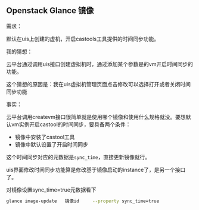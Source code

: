 ## Openstack Glance 镜像

需求：

默认在uis上创建的虚机，开启castools工具提供的时间同步功能。

我的猜想：

云平台通过调用uis接口创建虚拟机时，通过添加某个参数是的vm开启时间同步的功能。

这个猜想的原因是：我在uis虚拟机管理页面点击修改可以选择打开或者关闭时间同步功能

事实：

云平台调用createvm接口很简单就是使用哪个镜像和使用什么规格就没。要想默认vm实例开启castool的时间同步，要具备两个条件：

* 镜像中安装了castool工具
* 镜像中默认设置了开启时间同步

这个时间同步对应的元数据是`sync_time`，直接更新镜像就行。

uis界面修改时间同步功能算是修改基于镜像启动的instance了，是另一个接口了。

对镜像设置sync_time=true元数据看下

```bash
glance image-update   镜像id     --property sync_time=true 
```

